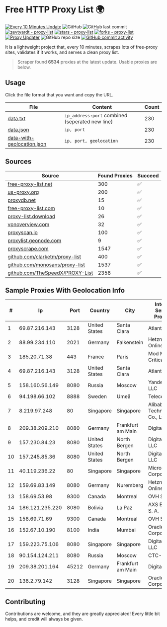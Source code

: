 
# Free HTTP Proxy List 🌍

[![Every 10 Minutes Update](https://github.com/mertguvencli/http-proxy-list/actions/workflows/main.yml/badge.svg?branch=main)](https://github.com/mertguvencli/http-proxy-list/actions/workflows/main.yml)
![GitHub](https://img.shields.io/github/license/mertguvencli/http-proxy-list)
![GitHub last commit](https://img.shields.io/github/last-commit/mertguvencli/http-proxy-list)
[![zevtyardt - proxy-list](https://img.shields.io/static/v1?label=zevtyardt&message=proxy-list&color=blue&logo=github)](https://github.com/zevtyardt/proxy-list "Go to GitHub repo")
[![stars - proxy-list](https://img.shields.io/github/stars/zevtyardt/proxy-list?style=social)](https://github.com/zevtyardt/proxy-list)
[![forks - proxy-list](https://img.shields.io/github/forks/zevtyardt/proxy-list?style=social)](https://github.com/zevtyardt/proxy-list)
[![Proxy Updater](https://github.com/zevtyardt/proxy-list/workflows/Proxy%20Updater/badge.svg)](https://github.com/zevtyardt/proxy-list/actions?query=workflow:"Proxy+Updater")
![GitHub repo size](https://img.shields.io/github/repo-size/zevtyardt/proxy-list)
[![GitHub commit activity](https://img.shields.io/github/commit-activity/m/zevtyardt/proxy-list?logo=commits)](https://github.com/zevtyardt/proxy-list/commits/main)

It is a lightweight project that, every 10 minutes, scrapes lots of free-proxy sites, validates if it works, and serves a clean proxy list.

> Scraper found **6534** proxies at the latest update. Usable proxies are below.

## Usage

Click the file format that you want and copy the URL.

|File|Content|Count|
|----|-------|-----|
|[data.txt](https://raw.githubusercontent.com/mertguvencli/http-proxy-list/main/proxy-list/data.txt)|`ip_address:port` combined (seperated new line)|230|
|[data.json](https://raw.githubusercontent.com/mertguvencli/http-proxy-list/main/proxy-list/data.json)|`ip, port`|230|
|[data-with-geolocation.json](https://raw.githubusercontent.com/mertguvencli/http-proxy-list/main/proxy-list/data-with-geolocation.json)|`ip, port, geolocation`|230|

## Sources

|Source|Found Proxies|Succeed|
|------|-------------|-------|
|[free-proxy-list.net](https://free-proxy-list.net)|300|✅|
|[us-proxy.org](https://www.us-proxy.org)|200|✅|
|[proxydb.net](http://proxydb.net)|15|✅|
|[free-proxy-list.com](https://free-proxy-list.com/?page=&port=&type%5B%5D=http&type%5B%5D=https&up_time=0&search=Search)|10|✅|
|[proxy-list.download](https://www.proxy-list.download/HTTP)|26|✅|
|[vpnoverview.com](https://vpnoverview.com/privacy/anonymous-browsing/free-proxy-servers)|32|✅|
|[proxyscan.io](https://www.proxyscan.io)|100|✅|
|[proxylist.geonode.com](https://proxylist.geonode.com/api/proxy-list?limit=300&page=1&sort_by=lastChecked&sort_type=desc&protocols=http,https)|9|✅|
|[proxyscrape.com](https://api.proxyscrape.com/v2/?request=displayproxies&protocol=http&timeout=10000&country=all&ssl=all&anonymity=all)|1547|✅|
|[github.com/clarketm/proxy-list](https://raw.githubusercontent.com/clarketm/proxy-list/master/proxy-list-raw.txt)|400|✅|
|[github.com/monosans/proxy-list](https://raw.githubusercontent.com/monosans/proxy-list/main/proxies/http.txt)|1537|✅|
|[github.com/TheSpeedX/PROXY-List](https://raw.githubusercontent.com/TheSpeedX/PROXY-List/master/http.txt)|2358|✅|


## Sample Proxies With Geolocation Info

|#|Ip|Port|Country|City|Internet Service Provider|
|-|--|----|-------|----|-------------------------|
|1|69.87.216.143|3128|United States|Santa Clara|Atlantic.net|
|2|88.99.234.110|2021|Germany|Falkenstein|Hetzner Online GmbH|
|3|185.20.71.38|443|France|Paris|Mod Mission Critical LLC|
|4|69.87.216.143|3128|United States|Santa Clara|Atlantic.net|
|5|158.160.56.149|8080|Russia|Moscow|Yandex.Cloud LLC|
|6|94.198.66.102|8888|Sweden|Umeå|Telecom3|
|7|8.219.97.248|80|Singapore|Singapore|Alibaba (US) Technology Co., Ltd.|
|8|209.38.209.210|8080|Germany|Frankfurt am Main|DigitalOcean|
|9|157.230.84.23|8080|United States|North Bergen|DigitalOcean, LLC|
|10|157.245.85.36|8080|United States|North Bergen|DigitalOcean, LLC|
|11|40.119.236.22|80|Singapore|Singapore|Microsoft Corporation|
|12|159.69.83.149|8080|Germany|Nuremberg|Hetzner Online GmbH|
|13|158.69.53.98|9300|Canada|Montreal|OVH SAS|
|14|186.121.235.220|8080|Bolivia|La Paz|AXS Bolivia S. A.|
|15|158.69.71.69|9300|Canada|Montreal|OVH SAS|
|16|152.67.10.190|8100|India|Mumbai|Oracle Corporation|
|17|159.223.75.106|8080|Singapore|Singapore|DigitalOcean, LLC|
|18|90.154.124.211|8080|Russia|Moscow|CTC-B2B|
|19|209.38.201.164|45212|Germany|Frankfurt am Main|DigitalOcean|
|20|138.2.79.142|3128|Singapore|Singapore|Oracle Corporation|



## Contributing

Contributions are welcome, and they are greatly appreciated! Every
little bit helps, and credit will always be given.

